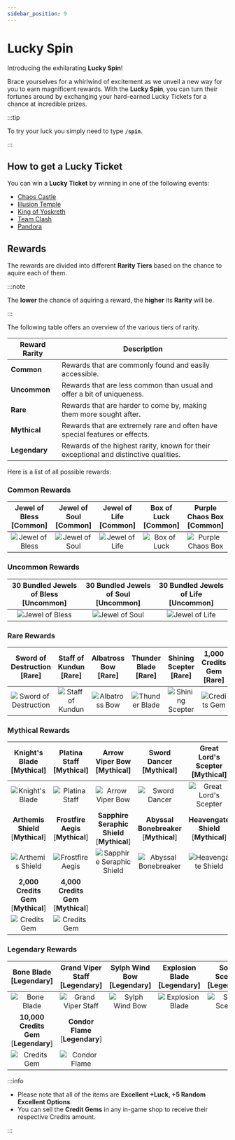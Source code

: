 ```yaml
---
sidebar_position: 9
---
```


# Lucky Spin

Introducing the exhilarating **Lucky Spin**!

Brace yourselves for a whirlwind of excitement as we unveil a new way for you to earn magnificent rewards. With the **Lucky Spin**, you can turn their fortunes around by exchanging your hard-earned Lucky Tickets for a chance at incredible prizes.

:::tip

To try your luck you simply need to type **`/spin`**.

:::

## How to get a Lucky Ticket

You can win a **Lucky Ticket** by winning in one of the following events:

- [Chaos Castle](/events/chaos-castle)
- [Illusion Temple](/events/illusion-temple)
- [King of Yoskreth](/events/king-of-yoskreth)
- [Team Clash](/events/team-clash)
- [Pandora](/events/pandora)

<!-- Another way of obtaining a **Lucky Ticket** is by buying it in exchange for the in-game Credits. You can do so by utilizing either of the following commands:

- **`/buyticket`** (50 Credits) - receive 1 ticket;
- **`/buyticket5`** (250 Credits) - receive 5 tickets;
- **`/buyticket10`** (500 Credits) - receive 10 tickets;
- **`/buyticket20`** (1000 Credits) - receive 20 tickets;
- **`/buyticket50`** (2400 Credits) - receive 50 tickets;
- **`/buyticket100`** (4500 Credits) - receive 100 tickets; -->

## Rewards

The rewards are divided into different **Rarity Tiers** based on the chance to aquire each of them.

:::note

The **lower** the chance of aquiring a reward, the **higher** its **Rarity** will be.

:::

The following table offers an overview of the various tiers of rarity.

| Reward Rarity                                         | Description                                                                           |
| ----------------------------------------------------- | ------------------------------------------------------------------------------------- |
| <span className="tier-common">**Common**</span>       | Rewards that are commonly found and easily accessible.                                |
| <span className="tier-uncommon">**Uncommon**</span>   | Rewards that are less common than usual and offer a bit of uniqueness.                |
| <span className="tier-rare">**Rare**</span>           | Rewards that are harder to come by, making them more sought after.                    |
| <span className="tier-mythical">**Mythical**</span>   | Rewards that are extremely rare and often have special features or effects.           |
| <span className="tier-legendary">**Legendary**</span> | Rewards of the highest rarity, known for their exceptional and distinctive qualities. |

Here is a list of all possible rewards:

### <span className="tier-common">Common Rewards</span>

| Jewel of Bless [<span className="tier-common">**Common**</span>] | Jewel of Soul [<span className="tier-common">**Common**</span>] | Jewel of Life [<span className="tier-common">**Common**</span>] | Box of Luck [<span className="tier-common">**Common**</span>] | Purple Chaos Box [<span className="tier-common">**Common**</span>] |
| :--------------------------------------------------------------: | :-------------------------------------------------------------: | :-------------------------------------------------------------: | :-----------------------------------------------------------: | :----------------------------------------------------------------: |
|          ![Jewel of Bless](/img/items/jewels/bless.png)          |          ![Jewel of Soul](/img/items/jewels/soul.png)           |          ![Jewel of Life](/img/items/jewels/life.png)           |     ![Box of Luck](/img/items/item-bags/box-of-luck.png)      |   ![Purple Chaos Box](/img/items/item-bags/purple-chaos-box.png)   |

### <span className="tier-uncommon">Uncommon Rewards</span>

| 30 Bundled Jewels of Bless [<span className="tier-uncommon">**Uncommon**</span>] | 30 Bundled Jewels of Soul [<span className="tier-uncommon">**Uncommon**</span>] | 30 Bundled Jewels of Life [<span className="tier-uncommon">**Uncommon**</span>] |
| :------------------------------------------------------------------------------: | :-----------------------------------------------------------------------------: | :-----------------------------------------------------------------------------: |
|                  ![Jewel of Bless](/img/items/jewels/bless.png)                  |                  ![Jewel of Soul](/img/items/jewels/soul.png)                   |                  ![Jewel of Life](/img/items/jewels/life.png)                   |

### <span className="tier-rare">Rare Rewards</span>

| Sword of Destruction [<span className="tier-rare">**Rare**</span>]  | Staff of Kundun [<span className="tier-rare">**Rare**</span>] | Albatross Bow [<span className="tier-rare">**Rare**</span>] | Thunder Blade [<span className="tier-rare">**Rare**</span>] | Shining Scepter [<span className="tier-rare">**Rare**</span>] | 1,000 Credits Gem [<span className="tier-rare">**Rare**</span>] |
| :-----------------------------------------------------------------: | :-----------------------------------------------------------: | :---------------------------------------------------------: | :---------------------------------------------------------: | :-----------------------------------------------------------: | :-------------------------------------------------------------: |
| ![Sword of Destruction](/img/items/swords/sword-of-destruction.png) |   ![Staff of Kundun](/img/items/staffs/staff-of-kundun.png)   |     ![Albatross Bow](/img/items/bows/albatross-bow.png)     |    ![Thunder Blade](/img/items/swords/thunder-blade.png)    |  ![Shining Scepter](/img/items/scepters/shining-scepter.png)  |          ![Credits Gem](/img/items/jewels/1k-gem.jpg)           |

### <span className="tier-mythical">Mythical Rewards</span>

|    Knight's Blade [<span className="tier-mythical">**Mythical**</span>]     |     Platina Staff [<span className="tier-mythical">**Mythical**</span>]     |       Arrow Viper Bow [<span className="tier-mythical">**Mythical**</span>]        |      Sword Dancer [<span className="tier-mythical">**Mythical**</span>]       | Great Lord's Scepter [<span className="tier-mythical">**Mythical**</span>]  |
| :-------------------------------------------------------------------------: | :-------------------------------------------------------------------------: | :--------------------------------------------------------------------------------: | :---------------------------------------------------------------------------: | :-------------------------------------------------------------------------: |
|            ![Knight's Blade](/img/items/swords/knight-blade.png)            |            ![Platina Staff](/img/items/staffs/platina-staff.png)            |              ![Arrow Viper Bow](/img/items/bows/arrow-viper-bow.png)               |              ![Sword Dancer](/img/items/swords/sword-dancer.png)              |     ![Great Lord's Scepter](/img/items/scepters/great-lord-scepter.png)     |
|  **Arthemis Shield** [<span className="tier-mythical">**Mythical**</span>]  |  **Frostfire Aegis** [<span className="tier-mythical">**Mythical**</span>]  | **Sapphire Seraphic Shield** [<span className="tier-mythical">**Mythical**</span>] | **Abyssal Bonebreaker** [<span className="tier-mythical">**Mythical**</span>] | **Heavengate Shield** [<span className="tier-mythical">**Mythical**</span>] |
|         ![Arthemis Shield](/img/items/shields/arthemis-shield.png)          |         ![Frostfire Aegis](/img/items/shields/frostfire-aegis.png)          |    ![Sapphire Seraphic Shield](/img/items/shields/sapphire-seraphic-shield.png)    |      ![Abyssal Bonebreaker](/img/items/shields/abyssal-bonebreaker.png)       |       ![Heavengate Shield](/img/items/shields/heavengate-shield.png)        |
| **2,000 Credits Gem** [<span className="tier-mythical">**Mythical**</span>] | **4,000 Credits Gem** [<span className="tier-mythical">**Mythical**</span>] |
|                ![Credits Gem](/img/items/jewels/2k-gem.jpg)                 |                ![Credits Gem](/img/items/jewels/4k-gem.jpg)                 |

### <span className="tier-legendary">Legendary Rewards</span>

|       Bone Blade [<span className="tier-legendary">**Legendary**</span>]       | Grand Viper Staff [<span className="tier-legendary">**Legendary**</span>] | Sylph Wind Bow [<span className="tier-legendary">**Legendary**</span>] | Explosion Blade [<span className="tier-legendary">**Legendary**</span>] | Soleil Scepter [<span className="tier-legendary">**Legendary**</span>] |
| :----------------------------------------------------------------------------: | :-----------------------------------------------------------------------: | :--------------------------------------------------------------------: | :---------------------------------------------------------------------: | :--------------------------------------------------------------------: |
|                ![Bone Blade](/img/items/swords/bone-blade.png)                 |       ![Grand Viper Staff](/img/items/staffs/grand-viper-staff.png)       |         ![Sylph Wind Bow](/img/items/bows/sylph-wind-bow.png)          |        ![Explosion Blade](/img/items/swords/explosion-blade.png)        |       ![Soleil Scepter](/img/items/scepters/soleil-scepter.png)        |
| **10,000 Credits Gem** [<span className="tier-legendary">**Legendary**</span>] | **Condor Flame** [<span className="tier-legendary">**Legendary**</span>]  |
|                 ![Credits Gem](/img/items/jewels/10k-gem.jpg)                  |            ![Condor Flame](/img/items/others/condor-flame.png)            |

<!-- | **Ring of Ice** [<span className="tier-legendary">**Legendary**</span>] | **Ring of Poison** [<span className="tier-legendary">**Legendary**</span>] | **Ring of Earth** [<span className="tier-legendary">**Legendary**</span>] | **Ring of Fire** [<span className="tier-legendary">**Legendary**</span>] | **Ring of Wind** [<span className="tier-legendary">**Legendary**</span>] |
| ![Ring of Ice](/img/items/rings-pendants/ring-of-ice.png) | ![Ring of Poison](/img/items/rings-pendants/ring-of-poison.png) | ![Ring of Earth](/img/items/rings-pendants/ring-of-earth.png) | ![Ring of Fire](/img/items/rings-pendants/ring-of-fire.png) | ![Ring of Wind](/img/items/rings-pendants/ring-of-wind.png) |
| **Pendant of Fire** [<span className="tier-legendary">**Legendary**</span>] | **Pendant of Lighting** [<span className="tier-legendary">**Legendary**</span>] | **Pendant of Ice** [<span className="tier-legendary">**Legendary**</span>] | **Pendant of Wind** [<span className="tier-legendary">**Legendary**</span>] | **Pendant of Water** [<span className="tier-legendary">**Legendary**</span>] |
| ![Pendant of Fire](/img/items/rings-pendants/pendant-of-fire.png) | ![Pendant of Lighting](/img/items/rings-pendants/pendant-of-lighting.png) | ![Pendant of Ice](/img/items/rings-pendants/pendant-of-ice.png) | ![Pendant of Wind](/img/items/rings-pendants/pendant-of-wind.png) | ![Pendant of Water](/img/items/rings-pendants/pendant-of-water.png) | -->

:::info

- Please note that all of the items are **Excellent +Luck, +5 Random Excellent Options**.
- You can sell the **Credit Gems** in any in-game shop to receive their respective Credits amount.

:::

